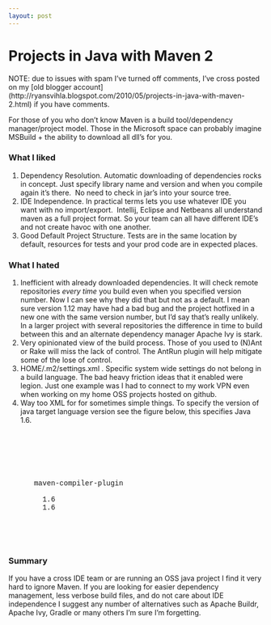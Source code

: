 ```yaml
---
layout: post
---
```

<h1>Projects in Java with Maven 2</h1>
NOTE: due to issues with spam I’ve turned off comments, I’ve cross posted on my [old blogger account](http://ryansvihla.blogspot.com/2010/05/projects-in-java-with-maven-2.html) if you have comments.

For those of you who don’t know Maven is a build tool/dependency manager/project model. Those in the Microsoft space can probably imagine MSBuild + the ability to download all dll’s for you.

### What I liked

  1. Dependency Resolution. Automatic downloading of dependencies rocks in concept. Just specify library name and version and when you compile again it’s there.&#160; No need to check in jar’s into your source tree. 
  2. IDE Independence. In practical terms lets you use whatever IDE you want with no import/export.&#160; Intellij, Eclipse and Netbeans all understand maven as a full project format. So your team can all have different IDE’s and not create havoc with one another. 
  3. Good Default Project Structure. Tests are in the same location by default, resources for tests and your prod code are in expected places. 

### What I hated

  1. Inefficient with already downloaded dependencies. It will check remote repositories _every time_ you build even when you specified version number. Now I can see why they did that but not as a default. I mean sure version 1.12 may have had a bad bug and the project hotfixed in a new one with the same version number, but I’d say that’s really unlikely.&#160; In a larger project with several repositories the difference in time to build between this and an alternate dependency manager Apache Ivy is stark. 
  2. Very opinionated view of the build process. Those of you used to (N)Ant or Rake will miss the lack of control. The AntRun plugin will help mitigate some of the lose of control. 
  3. HOME/.m2/settings.xml . Specific system wide settings do not belong in a build language. The bad heavy friction ideas that it enabled were legion. Just one example was I had to connect to my work VPN even when working on my home OSS projects hosted on github. 
  4. Way too XML for for sometimes simple things. To specify the version of java target language version see the figure below, this specifies Java 1.6. 

&#160;

<div style="padding-bottom: 0px;margin: 0px;padding-left: 0px;padding-right: 0px;float: none;padding-top: 0px" class="wlWriterEditableSmartContent">
  <div style="font-family:consolas,lucida console,courier,monospace">
    <span style="color:#008000"><b><build></b></span><br /> &#160;&#160;<span style="color:#008000"><b><plugins></b></span><br /> &#160;&#160;&#160;&#160;<br /> &#160;&#160;&#160;&#160;<span style="color:#008000"><b><plugin></b></span><br /> &#160;&#160;&#160;&#160;&#160;&#160;<span style="color:#008000"><b><artifactId></b></span>maven-compiler-plugin<span style="color:#008000"><b></artifactId></b></span><br /> &#160;&#160;&#160;&#160;&#160;&#160;<span style="color:#008000"><b><configuration></b></span><br /> &#160;&#160;&#160;&#160;&#160;&#160;&#160;&#160;<span style="color:#008000"><b><source></b></span>1.6<span style="color:#008000"><b></source></b></span><br /> &#160;&#160;&#160;&#160;&#160;&#160;&#160;&#160;<span style="color:#008000"><b><target></b></span>1.6<span style="color:#008000"><b></target></b></span><br /> &#160;&#160;&#160;&#160;&#160;&#160;<span style="color:#008000"><b></configuration></b></span><br /> &#160;&#160;&#160;&#160;<span style="color:#008000"><b></plugin></b></span><br /> &#160;&#160;&#160;&#160;<br /> &#160;&#160;<span style="color:#008000"><b></plugins></b></span><br /> <span style="color:#008000"><b></build></b></span>
  </div>
</div>

### Summary

If you have a cross IDE team or are running an OSS java project I find it very hard to ignore Maven. If you are looking for easier dependency management, less verbose build files, and do not care about IDE independence I suggest any number of alternatives such as Apache Buildr, Apache Ivy, Gradle or many others I’m sure I’m forgetting.

